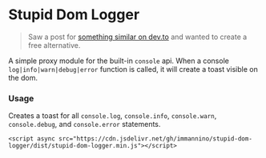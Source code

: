 # Stupid Dom Logger

> Saw a post for [something similar on dev.to](https://dev.to/guivr/toast-log-a-browser-extension-to-see-js-errors-right-on-your-page-without-opening-the-console-2p4j) and wanted to create a free alternative.

A simple proxy module for the built-in `console` api. When a console `log|info|warn|debug|error` function is called, it will create a toast visible on the dom.

### Usage

Creates a toast for all `console.log`, `console.info`, `console.warn`, `console.debug`, and `console.error` statements.

`<script async src="https://cdn.jsdelivr.net/gh/immannino/stupid-dom-logger/dist/stupid-dom-logger.min.js"></script>`